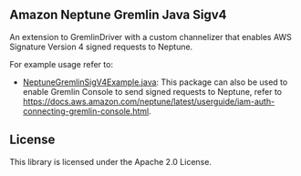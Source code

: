 ## Amazon Neptune Gremlin Java Sigv4

An extension to GremlinDriver with a custom channelizer that enables AWS Signature Version 4 signed requests to Neptune. 
 
For example usage refer to:
 
-	[NeptuneGremlinSigV4Example.java](https://github.com/aws/amazon-neptune-gremlin-java-sigv4/blob/master/src/main/java/com/amazon/neptune/gremlin/driver/example/NeptuneGremlinSigV4Example.java): This package can also be used to enable Gremlin Console to send signed requests to Neptune, refer to https://docs.aws.amazon.com/neptune/latest/userguide/iam-auth-connecting-gremlin-console.html.


## License

This library is licensed under the Apache 2.0 License. 
